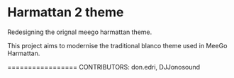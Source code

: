 Harmattan 2 theme
=================

Redesigning the orignal meego harmattan theme.

This project aims to modernise the traditional blanco theme used in MeeGo Harmattan.

=================
CONTRIBUTORS:
don.edri,
DJJonosound
